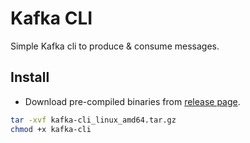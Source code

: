 # Kafka CLI

Simple Kafka cli to produce & consume messages.

## Install

* Download pre-compiled binaries from [release page](https://github.com/ragul28/kafka-cli/releases).
```sh
tar -xvf kafka-cli_linux_amd64.tar.gz
chmod +x kafka-cli
```
